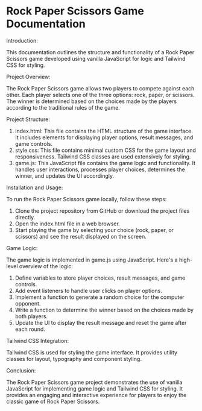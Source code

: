 # Rock Paper Scissors Game Documentation

Introduction:

This documentation outlines the structure and functionality of a Rock Paper Scissors game developed using vanilla JavaScript for logic and Tailwind CSS for styling.

Project Overview:

The Rock Paper Scissors game allows two players to compete against each other. Each player selects one of the three options: rock, paper, or scissors. The winner is determined based on the choices made by the players according to the traditional rules of the game.

Project Structure:

1. index.html: This file contains the HTML structure of the game interface. It includes elements for displaying player options, result messages, and game controls.
2. style.css: This file contains minimal custom CSS for the game layout and responsiveness. Tailwind CSS classes are used extensively for styling.
3. game.js: This JavaScript file contains the game logic and functionality. It handles user interactions, processes player choices, determines the winner, and updates the UI accordingly.

Installation and Usage:

To run the Rock Paper Scissors game locally, follow these steps:

1. Clone the project repository from GitHub or download the project files directly.
2. Open the index.html file in a web browser.
3. Start playing the game by selecting your choice (rock, paper, or scissors) and see the result displayed on the screen.

Game Logic:

The game logic is implemented in game.js using JavaScript. Here's a high-level overview of the logic:

1. Define variables to store player choices, result messages, and game controls.
2. Add event listeners to handle user clicks on player options.
3. Implement a function to generate a random choice for the computer opponent.
4. Write a function to determine the winner based on the choices made by both players.
5. Update the UI to display the result message and reset the game after each round.

Tailwind CSS Integration:

Tailwind CSS is used for styling the game interface. It provides utility classes for layout, typography and component styling.

Conclusion:

The Rock Paper Scissors game project demonstrates the use of vanilla JavaScript for implementing game logic and Tailwind CSS for styling. It provides an engaging and interactive experience for players to enjoy the classic game of Rock Paper Scissors.